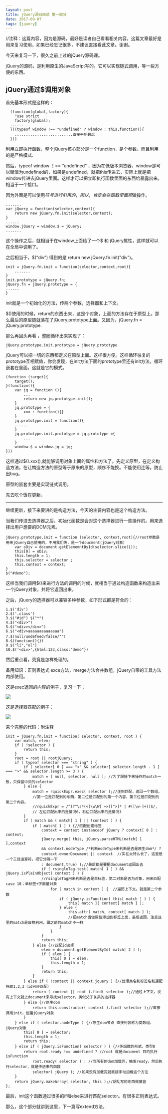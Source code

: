 ```yaml
---
layout: post
title: jQuery源码阅读 第一部分
date: 2017-09-07
tags: [jquery]
---
```


//注释：这篇内容，因为是源码，最好是读者自己看看相关内容，这篇文章最好是用来复习使用，如果已经忘记很多，不建议直接看此文章。谢谢。

今天来复习一下，很久之前上过的jQuery源码课。

jQuery的源码，是利用原生的JavaScript写的。它可以实现链式调用，等一些方便的东西。

## jQuery通过$调用对象

首先基本形式是这样的：
  
	  (function(global,factory){
		"use strict
		factory(global);
	  ......
	  }((typeof window !== "undefined" ? window : this,function(){
	  	..........................直接干到最后
	  }))

利用立即执行函数，整个jQuery核心部分是一个function，是个参数。而且利用的是严格模式.

然后，typeof window ！== “undefined” ，因为在低版本浏览器，window是可以赋值为undefined的，如果是undefined，就把this传进去，实际上就是把window传进去jQuery里面。这样才可以把立即执行函数里面的东西给暴露出来。相当于一个接口。

因为外面是可以使用$符号进行引用的，所以，肯定会在函数里面把$做操作。

	.......
	var jQuery = function(selector,context){
		return new jQuery.fn.init(selector,context);
	}
	......
	window.jQuery = window.$ = jQuery;
	.......

这个操作之后，就相当于在window上面给了一个$ 和 jQuery属性，这样就可以在全局中调用了。

之后相当于，$(“div”) 得到的是 return new jQuery.fn.init("div")。

	init = jQuery.fn.init = function(selector,context,root){
		.......
	}
	init.prototype = jQuery.fn;
	jQuery.fn = jQuery.prototype = {
	......
	}

init就是一个初始化的方法，传两个参数，选择器和上下文。

$()使用的时候，return的东西出来，这是个对象，上面的方法存在于原型上。那么最后的原型链就落在了jQuery.prototype上面。又因为，jQuery.fn = jQuery.prototype.

那么再回头再看 ，整圈循环出来实现了：
	
	jQuery.prototype.init.prototype = jQuery.prototype

jQuery可以把一切的东西都定义在原型上面。这样很方便。这样循环往复的prototype互相赋值，你会发现，在init方法下面的prototype里还有init方法，循环嵌套在里面。这就是它的模式。

	(function (target){
		target();
	}(function(){
		var jq = function (){
			...
			return new jq.prototype.init();
		}
		jq.prototype = {
			xxx : function(){}
		}
		jq.prototype.init = function(){
		......
		}
		jq.prototype.init.prototype = jq.prototype ={
			...
		}
		window.$ = window.jq = jq;	
	}))

这样通过$().xxx(),就能够调用对象上面的属性和方法了。先定义原型，在定义构造方法，在让构造方法的原型等于原来的原型，顺序不能换。不能使用连等。防止出bug。

原型的嵌套主要是实现链式调用。

先去吃个饭在更新。

------------------------------------------------------------------------------------------------

继续更新，接下来要讲的是构造方法，今天的主要内容也是这个构造方法。

当我们传进去选择器之后，初始化函数是会对这个选择器进行一些操作的。用来选择出用户想要的DOM元素。

	jQuery.prototype.init = function (selector, context,root){//root参数是用来jQuery自己使用的，不用我们传，是一个doucment(jQuery对象）
		var oDiv = document.getElememntById(selector.slice(1));
		this[0] = oDiv;
		this.length = 1;
		this.selector = selector ;
		this.context = context;
	}
	$("#demo");

这样当我们调用$()来进行方法的调用的时候，就相当于通过构造函数来构造出来一个jQuery对象，并将它返回出来。

之后，jQuery的选择器可以兼容多种参数，如下形式都是符合的：
	
	1.$('div')
	2.$('.class') 
	3.$("#id") $("*")
	4.$("<div>") 
	5.$("<div></div>") 
	6.$("<div>aaaaaaaaaaaaaa")
	7.$(null/undefned/false/""）
	8.$(function(){})
	9.$("li","ul")
	10.$('<div>',{html:123,class:"demo"})

然后重点看，究竟是怎样处理的。

备用知识：正则表达式 exce方法，merge方法合并数组，jQuery自带的工具方法内部使用。


这是exec返回的内容的例子，复习一下；

<img src="http://os310ujuc.bkt.clouddn.com/jq.PNG">

这是选择器匹配的例子：

<img src="http://os310ujuc.bkt.clouddn.com/jq2.PNG">




来个完整的代码：附注释

	init = jQuery.fn.init = function( selector, context, root ) {
		var match, elem;
		if ( !selector ) {
			return this;
		}
		root = root || rootjQuery;
		if ( typeof selector === "string" ) {
			if ( selector[ 0 ] === "<" && selector[ selector.length - 1 ] === ">" && selector.length >= 3 ) {
				match = [ null, selector, null ]; //为了跟接下来操作的match一致，只保留中间的selector
			} else {
				match = rquickExpr.exec( selector );//正则匹配，返回一个数组，
				//第一位是匹配到的东西，第二位是匹配到的第一个内容，第三位是匹配到的第二个内容。
				//rquickExpr = /^(?"\s*(<[\w\W] +>)[^>]* | #([\w-]+))$/,  
				// 左边匹配出来的是情况6，右边匹配出来的是情况3
			}
			if ( match && ( match[ 1 ] || !context ) ) {	
				if ( match[ 1 ] ) {//匹配创建标签
					context = context instanceof jQuery ? context[ 0 ] : context;
					jQuery.merge( this, jQuery.parseHTML(match[ 1 ],context 
					&& context.nodeType /*判断nodeType来判断是否是原生dom*/ ?
					context.ownerDocument || context  //实在太特么长了，这里是一个三目运算符，把它分隔一下
					: document,true) );//最后都是要把document返回出去
					if ( rsingleTag.test( match[ 1 ] ) && jQuery.isPlainObject( context ) ) {
					//rsingleTag用来判断是否是单标签，第二对象是否为对象，用来匹配case 10；单标签+字面量对象
						for ( match in context ) {	//遍历上下文。就是第二个参数					
							if ( jQuery.isFunction( this[ match ] ) ) {
								this[ match ]( context[ match ] );
							} else {
								this.attr( match, context[ match ] );
								//把match当做属性添加到标签上面，最后返回，注意这里的match是废物利用，跟之前的match不一样
							}
						}
					}
					return this;
				} else {//匹配id选择
					elem = document.getElementById( match[ 2 ] );
					if ( elem ) {
						this[ 0 ] = elem;
						this.length = 1;
					}
					return this;
				}
			} else if ( !context || context.jquery ) {//处理类名和标签名和通配符即1,2,3（id已经匹配）
				return ( context || root ).find( selector );//通过上下文，没有上下文就上document来寻找selector，类似父子关系的选择器
			} else {//原生dom
				return this.constructor( context ).find( selector );//直接调用init，创建jQuery对象
			}
		} else if ( selector.nodeType ) {//原生dom节点 直接封装称为类数组，jQuery对象
			this[ 0 ] = selector;
			this.length = 1;
			return this;
		} else if ( jQuery.isFunction( selector ) ) {//传函数的形式，类型8
			return root.ready !== undefined ? //root 就是document 目的执行isFunction 
				root.ready( selector ) : //当所有的dom加载完，触发ready，然后执行selector，就是传进来的函数
				selector( jQuery ); //如果没有加载完就直接手动加载这个方法
		}
		return jQuery.makeArray( selector, this );//胡乱写的东西做兼容
	};

最后，init这个函数通过很多的if和else来进行匹配selector。有很多正则表达式。

那么，这个部分就讲到这里，下一篇写extend方法。

